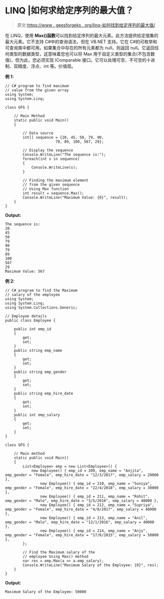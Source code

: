 # LINQ |如何求给定序列的最大值？

> 原文:[https://www . geesforgeks . org/linq-如何找到给定序列的最大值/](https://www.geeksforgeeks.org/linq-how-to-find-maximum-value-of-the-given-sequence/)

在 LINQ，使用 **Max()函数**可以找到给定序列的最大元素。此方法提供给定值集的最大元素。它不支持 C#中的查询语法，但在 VB.NET 支持。它在 C#的可枚举和可查询类中都可用。如果集合中存在的所有元素都为 null，则返回 null。它返回任何类型的数据类型，这意味着您也可以将 Max 用于自定义类型的集合(不包含数值)，但为此，您必须实现 IComparable 接口。它可以处理可空、不可空的十进制、双精度、浮点、int 等。价值观。

**例 1:**

```
// C# program to find maximum 
// value from the given array
using System;
using System.Linq;

class GFG {

    // Main Method
    static public void Main()
    {

        // Data source
        int[] sequence = {20, 45, 50, 79, 90,
                       79, 89, 100, 567, 29};

        // Display the sequence
        Console.WriteLine("The sequence is:");
        foreach(int s in sequence)
        {
            Console.WriteLine(s);
        }

        // Finding the maximum element
        // from the given sequence
        // Using Max function
        int result = sequence.Max();
        Console.WriteLine("Maximum Value: {0}", result);
    }
}
```

**Output:**

```
The sequence is:
20
45
50
79
90
79
89
100
567
29
Maximum Value: 567

```

**例 2:**

```
// C# program to find the Maximum
// salary of the employee
using System;
using System.Linq;
using System.Collections.Generic;

// Employee details
public class Employee {

    public int emp_id
    {
        get;
        set;
    }
    public string emp_name
    {
        get;
        set;
    }
    public string emp_gender
    {
        get;
        set;
    }
    public string emp_hire_date
    {
        get;
        set;
    }
    public int emp_salary
    {
        get;
        set;
    }
}

class GFG {

    // Main method
    static public void Main()
    {
        List<Employee> emp = new List<Employee>() {
            new Employee() { emp_id = 209, emp_name = "Anjita", emp_gender = "Female", emp_hire_date = "12/3/2017", emp_salary = 20000 },
                new Employee() { emp_id = 210, emp_name = "Soniya", emp_gender = "Female", emp_hire_date = "22/4/2018", emp_salary = 30000 },
                new Employee() { emp_id = 211, emp_name = "Rohit", emp_gender = "Male", emp_hire_date = "3/5/2016", emp_salary = 40000 },
                new Employee() { emp_id = 212, emp_name = "Supriya", emp_gender = "Female", emp_hire_date = "4/8/2017", emp_salary = 40000 },
                new Employee() { emp_id = 213, emp_name = "Anil", emp_gender = "Male", emp_hire_date = "12/1/2016", emp_salary = 40000 },
                new Employee() { emp_id = 214, emp_name = "Anju", emp_gender = "Female", emp_hire_date = "17/6/2015", emp_salary = 50000 },
        };

        // Find the Maximum salary of the 
        // employee Using Max() method
        var res = emp.Max(a => a.emp_salary);
        Console.WriteLine("Maximum Salary of the Employee: {0}", res);
    }
}
```

**Output:**

```
Maximum Salary of the Employee: 50000

```